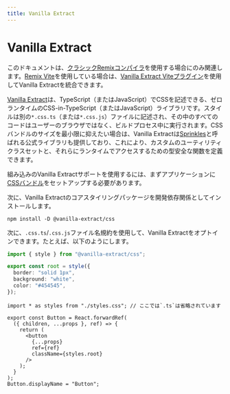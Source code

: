 ```yaml
---
title: Vanilla Extract
---
```


# Vanilla Extract

<docs-warning>このドキュメントは、[クラシックRemixコンパイラ][classic-remix-compiler]を使用する場合にのみ関連します。[Remix Vite][remix-vite]を使用している場合は、[Vanilla Extract Viteプラグイン][vanilla-extract-vite]を使用してVanilla Extractを統合できます。</docs-warning>

[Vanilla Extract][vanilla-extract]は、TypeScript（またはJavaScript）でCSSを記述できる、ゼロランタイムのCSS-in-TypeScript（またはJavaScript）ライブラリです。スタイルは別の`*.css.ts`（または`*.css.js`）ファイルに記述され、その中のすべてのコードはユーザーのブラウザではなく、ビルドプロセス中に実行されます。CSSバンドルのサイズを最小限に抑えたい場合は、Vanilla Extractは[Sprinkles][sprinkles]と呼ばれる公式ライブラリも提供しており、これにより、カスタムのユーティリティクラスセットと、それらにランタイムでアクセスするための型安全な関数を定義できます。

組み込みのVanilla Extractサポートを使用するには、まずアプリケーションに[CSSバンドル][css-bundling]をセットアップする必要があります。

次に、Vanilla Extractのコアスタイリングパッケージを開発依存関係としてインストールします。

```shellscript nonumber
npm install -D @vanilla-extract/css
```

次に、`.css.ts`/`.css.js`ファイル名規約を使用して、Vanilla Extractをオプトインできます。たとえば、以下のようにします。

```ts filename=app/components/button/styles.css.ts
import { style } from "@vanilla-extract/css";

export const root = style({
  border: "solid 1px",
  background: "white",
  color: "#454545",
});
```

```tsx filename=app/components/button/index.js lines=[1,9]
import * as styles from "./styles.css"; // ここでは`.ts`は省略されています

export const Button = React.forwardRef(
  ({ children, ...props }, ref) => {
    return (
      <button
        {...props}
        ref={ref}
        className={styles.root}
      />
    );
  }
);
Button.displayName = "Button";
```

[vanilla-extract]: https://vanilla-extract.style
[sprinkles]: https://vanilla-extract.style/documentation/packages/sprinkles
[css-bundling]: ./bundling
[classic-remix-compiler]: ../guides/vite#classic-remix-compiler-vs-remix-vite
[remix-vite]: ../guides/vite
[vanilla-extract-vite]: https://vanilla-extract.style/documentation/integrations/vite


